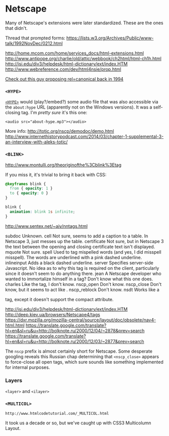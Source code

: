 # Netscape

Many of Netscape's extensions were later standardized. These are the ones that didn't.

Thread that prompted forms: https://lists.w3.org/Archives/Public/www-talk/1992NovDec/0212.html

http://home.mcom.com/home/services_docs/html-extensions.html
http://www.antipope.org/charlie/old/attic/webbook/ch2html/html-ch1h.html
http://isi.edu/div3/helpdesk/html-dictionary/ext/index.HTM
http://www.webreference.com/dev/html4nsie/prop.html

[Check out this guy proposing rel=canonical back in 1994](http://1997.webhistory.org/www.lists/www-html.1994q4/0013.html)

### `<HYPE>`

[`<HYPE>`](http://www.yikes.com/netscape/etc.html) would (play?/embed?) some audio file that was also accessible via the `about:hype` URL (apparently not on the Windows versions). It was a self-closing tag. I'm *pretty sure* it's this one:

`<audio src="about-hype.mp3"></audio>`

More info: http://totic.org/nscp/demodoc/demo.html
http://www.internethistorypodcast.com/2014/03/chapter-1-supplemental-3-an-interview-with-aleks-totic/

### `<BLINK>`

http://www.montulli.org/theoriginofthe%3Cblink%3Etag

If you miss it, it's trivial to bring it back with CSS:

```css
@keyframes blink {
  from { opacity: 1 }
  to { opacity: 0 }
}

blink {
  animation: blink 1s infinite;
}
```

http://www.sentex.net/~ajy/nntags.html

subdoc
    Unknown.
cell
    Not sure, seems to add a caption to a table. In Netscape 3, just messes up the table.
certificate
    Not sure, but in Netscape 3 the text between the opening and closing certificate text isn't displayed.
mquote
    Not sure.
spell
    Used to tag mispelled words (and yes, I did misspell misspell). The words are underlined with a pink dashed underline.
inlineinput
    Adds a black dashed underline.
server
    Specifies server-side Javascript. No idea as to why this tag is required on the client, particularly since it doesn't seem to do anything there.
jean
    A Netscape developer who wanted to immortalize himself in a tag? Don't know what this one does.
charles
    Like the <jean> tag, I don't know.
nscp_open
    Don't know.
nscp_close
    Don't know, but it seems to act like <nsdt>.
nscp_reblock
    Don't know.
nsdt
    Works like a <dt> tag, except it doesn't support the compact attribute.

http://isi.edu/div3/helpdesk/html-dictionary/ext/index.HTM
http://deep.kiev.ua/browsers/Netscape4/tags
https://dxr.mozilla.org/mozilla-central/source/layout/doc/obsolete/nav4-html.html
https://translate.google.com/translate?hl=en&sl=ru&u=http://bolknote.ru/2000/12/04/~2878&prev=search
https://translate.google.com/translate?hl=en&sl=ru&u=http://bolknote.ru/2000/12/03/~2877&prev=search

The `nscp` prefix is almost certainly short for Netscape. Some desperate googling reveals this Russian chap determining that `<nscp_close>` appears to force-close all open tags, which sure sounds like something implemented for internal purposes.

### Layers

`<layer>` and `<ilayer>`

### `<MULTICOL>`

`http://www.htmlcodetutorial.com/_MULTICOL.html`

It took us a decade or so, but we've caught up with CSS3 Multicolumn Layout.
